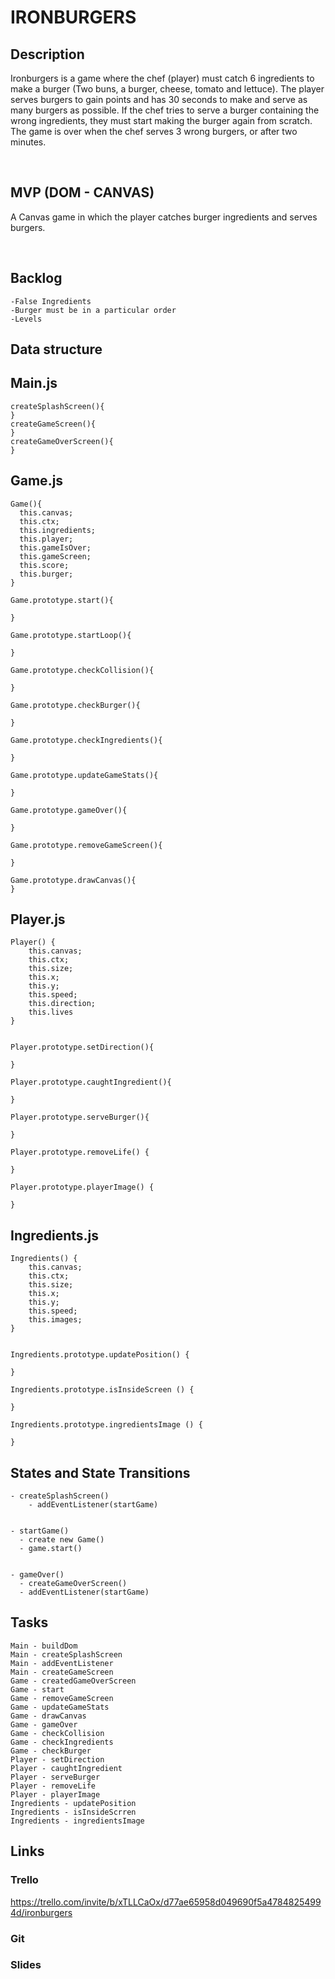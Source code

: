 # IRONBURGERS

## Description
Ironburgers is a game where the chef (player) must catch 6 ingredients to make a burger (Two buns, a burger, cheese, tomato and lettuce). The player serves burgers to gain points and has 30 seconds to make and serve as many burgers as possible. If the chef tries to serve a burger containing the wrong ingredients, they must start making the burger again from scratch. The game is over when the chef serves 3 wrong burgers, or after two minutes. 


</br>

## MVP (DOM - CANVAS)
A Canvas game in which the player catches burger ingredients and serves burgers.

</br>

## Backlog
    -False Ingredients 
    -Burger must be in a particular order  
    -Levels 



## Data structure
<h2>Main.js</h2>


    createSplashScreen(){
    } 
    createGameScreen(){
    } 
    createGameOverScreen(){
    }



<h2> Game.js</h2>

    Game(){
      this.canvas;
      this.ctx; 
      this.ingredients; 
      this.player; 
      this.gameIsOver;
      this.gameScreen; 
      this.score; 
      this.burger;
    }

    Game.prototype.start(){

    }

    Game.prototype.startLoop(){

    }

    Game.prototype.checkCollision(){

    }

    Game.prototype.checkBurger(){

    }

    Game.prototype.checkIngredients(){

    }

    Game.prototype.updateGameStats(){

    }

    Game.prototype.gameOver(){

    }

    Game.prototype.removeGameScreen(){

    }

    Game.prototype.drawCanvas(){ 
    }

   

<h2>Player.js</h2>

    Player() {
        this.canvas; 
        this.ctx;
        this.size;
        this.x;
        this.y;
        this.speed;
        this.direction;
        this.lives
    }


    Player.prototype.setDirection(){

    }

    Player.prototype.caughtIngredient(){

    }

    Player.prototype.serveBurger(){

    }

    Player.prototype.removeLife() {
      
    }

    Player.prototype.playerImage() {

    }

  

<h2>Ingredients.js</h2>

    Ingredients() {
        this.canvas; 
        this.ctx;
        this.size;
        this.x;
        this.y;
        this.speed;
        this.images;
    }


    Ingredients.prototype.updatePosition() {

    }

    Ingredients.prototype.isInsideScreen () {
        
    }

    Ingredients.prototype.ingredientsImage () {

    }

    

## States and State Transitions


    - createSplashScreen()
        - addEventListener(startGame)
      
      
    - startGame()
      - create new Game()
      - game.start()
      
      
    - gameOver()
      - createGameOverScreen()
      - addEventListener(startGame)



## Tasks
    Main - buildDom 
    Main - createSplashScreen 
    Main - addEventListener 
    Main - createGameScreen 
    Game - createdGameOverScreen 
    Game - start 
    Game - removeGameScreen 
    Game - updateGameStats 
    Game - drawCanvas 
    Game - gameOver 
    Game - checkCollision 
    Game - checkIngredients 
    Game - checkBurger 
    Player - setDirection 
    Player - caughtIngredient 
    Player - serveBurger 
    Player - removeLife 
    Player - playerImage 
    Ingredients - updatePosition 
    Ingredients - isInsideScrren 
    Ingredients - ingredientsImage 



## Links

  ### Trello
  https://trello.com/invite/b/xTLLCaOx/d77ae65958d049690f5a47848254994d/ironburgers


  ### Git


  ### Slides


